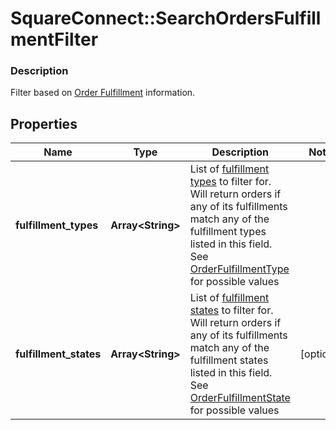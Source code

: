 # SquareConnect::SearchOrdersFulfillmentFilter

### Description

Filter based on [Order Fulfillment](#type-orderfulfillment) information.

## Properties
Name | Type | Description | Notes
------------ | ------------- | ------------- | -------------
**fulfillment_types** | **Array&lt;String&gt;** | List of [fulfillment types](#type-orderfulfillmenttype) to filter for. Will return orders if any of its fulfillments match any of the fulfillment types listed in this field. See [OrderFulfillmentType](#type-orderfulfillmenttype) for possible values | 
**fulfillment_states** | **Array&lt;String&gt;** | List of [fulfillment states](#type-orderfulfillmentstate) to filter for. Will return orders if any of its fulfillments match any of the fulfillment states listed in this field. See [OrderFulfillmentState](#type-orderfulfillmentstate) for possible values | [optional] 


